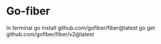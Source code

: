 # Go-fiber

In terminal
 go install github.com/gofiber/fiber@latest
 go get github.com/gofiber/fiber/v2@latest
